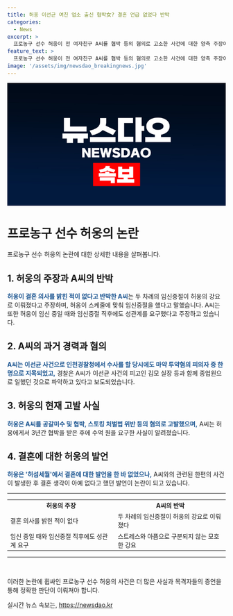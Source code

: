 ```yaml
---
title: 허웅 이선균 여친 업소 출신 협박女? 결혼 언급 없었다 반박
categories:
  - News
excerpt: >
  프로농구 선수 허웅이 전 여자친구 A씨를 협박 등의 혐의로 고소한 사건에 대한 양측 주장이 엇갈리고 있는 가운데, A씨는 김모씨와 같은 유흥업소에서 일했던 것으로 확인됐다. A씨는 허웅의 협박으로 두 차례의 임신중절을 강요당했다고 주장하며, 허웅은 결혼 의사를 밝힌 적이 없었다고 반박했다. 또한 허웅의 결혼 생각에 대한 과거 발언과 A씨의 2019년 이선균 사건과의 관련성이 논란이 되고 있다. (150자)  
feature_text: >
  프로농구 선수 허웅이 전 여자친구 A씨를 협박 등의 혐의로 고소한 사건에 대한 양측 주장이 엇갈리고 있는 가운데, A씨는 김모씨와 같은 유흥업소에서 일했던 것으로 확인됐다. A씨는 허웅의 협박으로 두 차례의 임신중절을 강요당했다고 주장하며, 허웅은 결혼 의사를 밝힌 적이 없었다고 반박했다. 또한 허웅의 결혼 생각에 대한 과거 발언과 A씨의 2019년 이선균 사건과의 관련성이 논란이 되고 있다. (150자)  
image: '/assets/img/newsdao_breakingnews.jpg'
---
```


<p><img src="/assets/img/newsdao_breakingnews.jpg" alt="koreaapp 속보" /></p>

<h1>프로농구 선수 허웅의 논란</h1>

<p data-ke-size="size16">프로농구 선수 허웅의 논란에 대한 상세한 내용을 살펴봅니다.</p>

<h2>1. 허웅의 주장과 A씨의 반박</h2>

<p><b><span style="color: #1a5490;">허웅이 결혼 의사를 밝힌 적이 없다고 반박한 A씨</span></b>는 두 차례의 임신중절이 허웅의 강요로 이뤄졌다고 주장하며, 허웅이 스케줄에 맞춰 임신중절을 했다고 말했습니다. A씨는 또한 허웅이 임신 중일 때와 임신중절 직후에도 성관계를 요구했다고 주장하고 있습니다.</p>

<h2>2. A씨의 과거 경력과 혐의</h2>

<p><b><span style="color: #1a5490;">A씨는 이선균 사건으로 인천경찰청에서 수사를 할 당시에도 마약 투약혐의 피의자 중 한 명으로 지목되었고,</span></b> 경찰은 A씨가 이선균 사건의 피고인 김모 실장 등과 함께 종업원으로 일했던 것으로 파악하고 있다고 보도되었습니다.</p>

<h2>3. 허웅의 현재 고발 사실</h2>

<p><b><span style="color: #1a5490;">허웅은 A씨를 공갈미수 및 협박, 스토킹 처벌법 위반 등의 혐의로 고발했으며,</span></b> A씨는 허웅에게서 3년간 협박을 받은 후에 수억 원을 요구한 사실이 알려졌습니다.</p>

<h2>4. 결혼에 대한 허웅의 발언</h2>

<p><b><span style="color: #1a5490;">허웅은 '허섬세월'에서 결혼에 대한 발언을 한 바 없었으나,</span></b> A씨와의 관련된 한편의 사건이 발생한 후 결혼 생각이 아예 없다고 했던 발언이 논란이 되고 있습니다.</p>

<hr>

<table>
  <tr>
    <td style="text-align: center; height: 17px;"><b>허웅의 주장</b></td>
    <td style="text-align: center; height: 17px;"><b>A씨의 반박</b></td>
  </tr>
  <tr>
    <td>결혼 의사를 밝힌 적이 없다</td>
    <td>두 차례의 임신중절이 허웅의 강요로 이뤄졌다</td>
  </tr>
  <tr>
    <td>임신 중일 때와 임신중절 직후에도 성관계 요구</td>
    <td>스트레스와 아픔으로 구분되지 않는 모호한 강요</td>
  </tr>
</table>

<hr>

<p data-ke-size="size16">&nbsp;</p>

<p data-ke-size="size16">이러한 논란에 휩싸인 프로농구 선수 허웅의 사건은 더 많은 사실과 목격자들의 증언을 통해 정확한 판단이 이뤄져야 합니다.</p>
실시간 뉴스 속보는, <a href="https://newsdao.kr" rel="dofollow">https://newsdao.kr</a>


